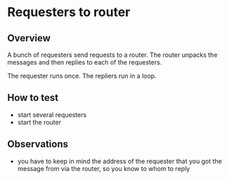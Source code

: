 # Requesters to router

## Overview

A bunch of requesters send requests to a router. The router unpacks the messages
and then replies to each of the requesters.

The requester runs once. The repliers run in a loop.

## How to test

- start several requesters
- start the router

## Observations

- you have to keep in mind the address of the requester that you got the message
  from via the router, so you know to whom to reply
